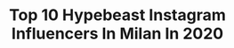 ---
title: Top 10 Hypebeast Instagram Influencers In Milan In 2020
description: >-
  Find top hypebeast Instagram influencers in Milan in 2020. Most popular hashtags: #hypebeast #fashion #milan #streetwear.
platform: Instagram
profiles:
  - username: "rickoschwartz"
    fullname: >-
      Ricko Schwartz
    location: "Italy"
    followers: 143309
    engagement: 185
    commentsToLikes: 0.763528
    avatar: "https://scontent-ams4-1.cdninstagram.com/v/t51.2885-19/s320x320/82049267_2690666851011792_6734365912465408000_n.jpg?_nc_ht=scontent-ams4-1.cdninstagram.com&_nc_ohc=5NNBQD9tB1QAX_GjZf2&oh=6f23924624c36a6f0f42845f5ff52f14&oe=5EB52A2B"
    verified: false
    hashtags: "#sneakers, #adoptdontshop, #complex, #carhartt"
  - username: "tonycarbe1"
    fullname: >-
      tony carbe
    location: "Italy"
    followers: 117961
    engagement: 233
    commentsToLikes: 0.293012
    avatar: "https://scontent-lhr8-1.cdninstagram.com/v/t51.2885-19/s320x320/89471216_218949829294914_8554492384434454528_n.jpg?_nc_ht=scontent-lhr8-1.cdninstagram.com&_nc_ohc=1V9H48_0eZUAX-pHDBt&oh=555a9309c76c63dddf8ccf379c65afca&oe=5EBAE8F4"
    verified: false
    hashtags: "#oufit, #amazing, #topman, #incubo"
  - username: "tedeschiadriana"
    fullname: >-
      Adriana Tedeschi - L U C E
    location: "Italy"
    followers: 8519
    engagement: 607
    commentsToLikes: 0.048214
    avatar: "https://scontent-ams4-1.cdninstagram.com/v/t51.2885-19/s320x320/68748937_717787025338439_2326536797300981760_n.jpg?_nc_ht=scontent-ams4-1.cdninstagram.com&_nc_ohc=MVOIyIx9f7gAX_6pVQq&oh=41c339829689fed8eff66917d0aafddd&oe=5EBBEFAF"
    verified: false
    hashtags: "#spotify, #commercial, #popmusic, #rap"
  - username: "iansntsss"
    fullname: >-
      Ian Santos
    location: "Italy"
    followers: 8050
    engagement: 558
    commentsToLikes: 0.018619
    avatar: "https://scontent-amt2-1.cdninstagram.com/v/t51.2885-19/s320x320/71835971_457688541497292_9197223240869609472_n.jpg?_nc_ht=scontent-amt2-1.cdninstagram.com&_nc_ohc=uJYf6y5gLFgAX8_rHPj&oh=9f794b0ca866b879a996be2223c5b075&oe=5EB32F03"
    verified: false
    hashtags: "#webitorial, #terezaholanova, #test, #styleoftheday"
  - username: "canziella"
    fullname: >-
      ANDREA CANZIANI
    location: "Italy"
    followers: 5284
    engagement: 1051
    commentsToLikes: 0.089191
    avatar: "https://scontent-lhr8-1.cdninstagram.com/v/t51.2885-19/s320x320/54512549_1334301980043999_6248397277820354560_n.jpg?_nc_ht=scontent-lhr8-1.cdninstagram.com&_nc_ohc=FAjQeMQAG5oAX-7-R7A&oh=4425ecc871c20c5719273454299f4080&oe=5EBC2585"
    verified: false
    hashtags: "#picoftheday, #respect, #newcollection, #10yearsago"
  - username: "a.carolanne"
    fullname: >-
      Carol Anne 🤍 | #Sneakerhead
    location: "Italy"
    followers: 10103
    engagement: 785
    commentsToLikes: 0.245979
    avatar: "https://scontent-ssn1-1.cdninstagram.com/v/t51.2885-19/s320x320/83320390_481956609135379_3505884569960185856_n.jpg?_nc_ht=scontent-ssn1-1.cdninstagram.com&_nc_ohc=uU98DD2ILEAAX-rqP_P&oh=f91a6fe79bf9ad804ce0a4ad665dad3d&oe=5E9BAE12"
    verified: false
    hashtags: "#dontrushsneakerchallenge, #melodyehsani, #jordanmelodyeshani"
  - username: "youssefanwar"
    fullname: >-
      Youssef يُوسِف
    location: "Italy"
    followers: 6615
    engagement: 775
    commentsToLikes: 0.019946
    avatar: "https://scontent-ams4-1.cdninstagram.com/v/t51.2885-19/s320x320/80854127_785584368592093_715661037503774720_n.jpg?_nc_ht=scontent-ams4-1.cdninstagram.com&_nc_ohc=k7R0ykJRYTAAX_r62sP&oh=630f2985dd747a410e19c7ba4de1a325&oe=5EBC11F9"
    verified: false
    hashtags: "#everyday, #travelholic, #ilovetravel, #citylife"
  - username: "hi.meth"
    fullname: >-
      𝐌𝐚𝐭𝐢𝐬𝐬𝐞 𝐢𝐮𝐥𝐢𝐚𝐧𝐨 𝓖.𝓑.
    location: "Italy"
    followers: 23412
    engagement: 2680
    commentsToLikes: 0.151059
    avatar: "https://scontent-amt2-1.cdninstagram.com/v/t51.2885-19/s320x320/72090199_1035212670151878_1500332398338899968_n.jpg?_nc_ht=scontent-amt2-1.cdninstagram.com&_nc_ohc=TMbS_xgEg78AX92ZxYW&oh=8d17f9ec8debee5d6b2093aa4b77b4b7&oe=5EBAEEA3"
    verified: false
    hashtags: "#sea, #giveaway, #hunting, #tiktok"
  - username: "mxrlsricky"
    fullname: >-
      R I C C A R D O  R U G G E R I
    location: "Italy"
    followers: 19331
    engagement: 891
    commentsToLikes: 1.897803
    avatar: "https://scontent-amt2-1.cdninstagram.com/v/t51.2885-19/s320x320/80760451_606172333482793_592435054232207360_n.jpg?_nc_ht=scontent-amt2-1.cdninstagram.com&_nc_ohc=JLsWFMyHW1UAX8yLGuP&oh=d869ed2fe8897252723acf96b11db9f6&oe=5EB8C90E"
    verified: false
    hashtags: "#futurerider, #streetwearbrand, #streetbeast, #offwhite"
  - username: "irene_ncl"
    fullname: >-
      Irene Nicolao
    location: "Italy"
    followers: 27766
    engagement: 336
    commentsToLikes: 0.753636
    avatar: "https://scontent-ams4-1.cdninstagram.com/v/t51.2885-19/s320x320/89690453_499963287549051_444216316962799616_n.jpg?_nc_ht=scontent-ams4-1.cdninstagram.com&_nc_ohc=pejmfQzilhMAX9Sy4vG&oh=e93c9903b78ebeeae35d14d8e2667160&oe=5EB3FCF2"
    verified: false
    hashtags: "#off, #fitrotation, #hypebeast, #ad"
---